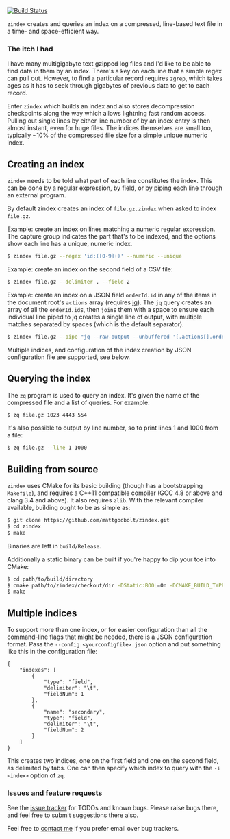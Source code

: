 [![Build Status](https://travis-ci.org/mattgodbolt/zindex.svg?branch=master)](https://travis-ci.org/mattgodbolt/zindex)

`zindex` creates and queries an index on a compressed, line-based text file in a
time- and space-efficient way.

### The itch I had

I have many multigigabyte text gzipped log files and I'd like to be able to find data in them by an index. 
There's a key on each line that a simple regex can pull out. However, to find a
particular record requires `zgrep`, which takes ages as it has to seek through
gigabytes of previous data to get to each record.

Enter `zindex` which builds an index and also stores decompression checkpoints along the way
which allows lightning fast random access. Pulling out single lines by either
line number of by an index entry is then almost instant, even for huge files. The indices
themselves are small too, typically ~10% of the compressed file size for a simple unique
numeric index.

## Creating an index

`zindex` needs to be told what part of each line constitutes the index. This can be done by
a regular expression, by field, or by piping each line through an external program.

By default zindex creates an index of `file.gz.zindex` when asked to index `file.gz`.

Example: create an index on lines matching a numeric regular expression. The capture group
indicates the part that's to be indexed, and the options show each line has a unique, numeric index.

```bash
$ zindex file.gz --regex 'id:([0-9]+)' --numeric --unique
```

Example: create an index on the second field of a CSV file:

```bash
$ zindex file.gz --delimiter , --field 2
```

Example: create an index on a JSON field `orderId.id` in any of the items in the document root's `actions` array (requires [jq](http://stedolan.github.io/jq/)).
The `jq` query creates an array of all the `orderId.id`s, then `join`s them with a space to ensure each individual line piped to jq creates a single line of output,
with multiple matches separated by spaces (which is the default separator).

```bash
$ zindex file.gz --pipe "jq --raw-output --unbuffered '[.actions[].orderId.id] | join(\" \")'"
```

Multiple indices, and configuration of the index creation by JSON configuration file are supported, see below.

## Querying the index

The `zq` program is used to query an index.  It's given the name of the compressed file and a list of queries. For example:

```bash
$ zq file.gz 1023 4443 554
```

It's also possible to output by line number, so to print lines 1 and 1000 from a file:

```bash
$ zq file.gz --line 1 1000
```

## Building from source

`zindex` uses CMake for its basic building (though has a bootstrapping `Makefile`), and requires a C++11 compatible compiler (GCC 4.8 or above and clang 3.4 and above). It also requires `zlib`. With the relevant compiler available, building ought to be as simple as:

```bash
$ git clone https://github.com/mattgodbolt/zindex.git
$ cd zindex
$ make
```

Binaries are left in `build/Release`.

Additionally a static binary can be built if you're happy to dip your toe into CMake:

```bash
$ cd path/to/build/directory
$ cmake path/to/zindex/checkout/dir -DStatic:BOOL=On -DCMAKE_BUILD_TYPE=Release
$ make
```

## Multiple indices

To support more than one index, or for easier configuration than all the command-line flags that might be
needed, there is a JSON configuration format. Pass the `--config <yourconfigfile>.json` option and put something like this in the configuration file:

    { 
        "indexes": [
            {
                "type": "field",
                "delimiter": "\t",
                "fieldNum": 1
            },
            {
                "name": "secondary",
                "type": "field",
                "delimiter": "\t",
                "fieldNum": 2
            }
        ]
    }

This creates two indices, one on the first field and one on the second field, as delimited by tabs. One can
then specify which index to query with the `-i <index>` option of `zq`.

### Issues and feature requests

See the [issue tracker](https://github.com/mattgodbolt/zindex/issues) for TODOs and known bugs. Please raise bugs there, and feel free to submit suggestions there also.

Feel free to [contact me](mailto:matt@godbolt.org) if you prefer email over bug trackers.
